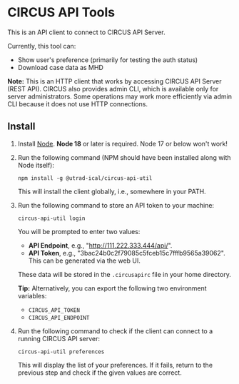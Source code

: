# CIRCUS API Tools

This is an API client to connect to CIRCUS API Server.

Currently, this tool can:

- Show user's preference (primarily for testing the auth status)
- Download case data as MHD

**Note:** This is an HTTP client that works by accessing CIRCUS API Server (REST API). CIRCUS also provides admin CLI, which is available only for server administrators. Some operations may work more efficiently via admin CLI because it does not use HTTP connections.

## Install

1. Install [Node](https://nodejs.org/). **Node 18** or later is required. Node 17 or below won't work!

2. Run the following command (NPM should have been installed along with Node itself):

   ```
   npm install -g @utrad-ical/circus-api-util
   ```

   This will install the client globally, i.e., somewhere in your PATH.

3. Run the following command to store an API token to your machine:

   ```
   circus-api-util login
   ```

   You will be prompted to enter two values:

   - **API Endpoint**, e.g., "http://111.222.333.444/api/".
   - **API Token**, e.g., "3bac24b0c2f79085c5fceb15c7fffb9565a39062". This can be generated via the web UI.

   These data will be stored in the `.circusapirc` file in your home directory.

   **Tip:** Alternatively, you can export the following two environment variables:

   - `CIRCUS_API_TOKEN`
   - `CIRCUS_API_ENDPOINT`

4. Run the following command to check if the client can connect to a running CIRCUS API server:

   ```
   circus-api-util preferences
   ```

   This will display the list of your preferences. If it fails, return to the previous step and check if the given values are correct.
